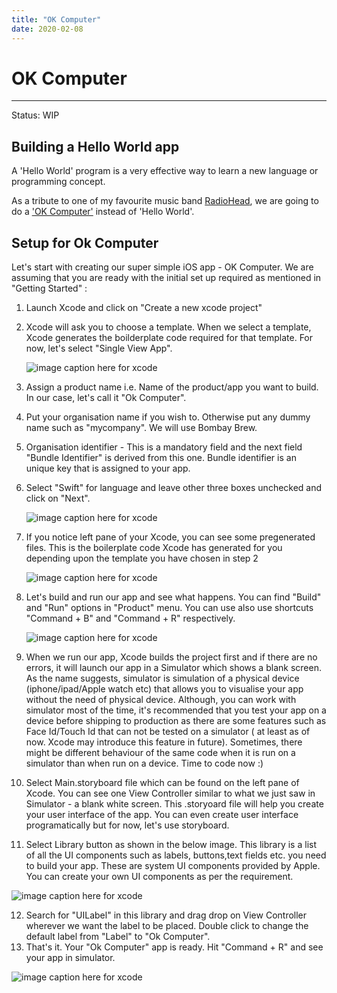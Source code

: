 ```yaml
---
title: "OK Computer"
date: 2020-02-08
---
```


# OK Computer
---
Status: WIP

## Building a Hello World app

A 'Hello World' program is a very effective way to learn a new language or programming concept.

As a tribute to one of my favourite music band [RadioHead](https://en.wikipedia.org/wiki/Radiohead), we are going to do a ['OK Computer'](https://en.wikipedia.org/wiki/OK_Computer) instead of 'Hello World'.

## Setup for Ok Computer

Let's start with creating our super simple iOS app - OK Computer. We are assuming that you are ready with the initial set up required as mentioned in "Getting Started" :

1. Launch Xcode and click on "Create a new xcode project"
2. Xcode will ask you to choose a template. When we select a template, Xcode generates the boilderplate code required for that template. For now, let's select "Single View App".

   ![image caption here for xcode](/images/Xcode_ChooseTemplate.png)

3. Assign a product name i.e. Name of the product/app you want to build. In our case, let's call it "Ok Computer".
4. Put your organisation name if you wish to. Otherwise put any dummy name such as "mycompany". We will use Bombay Brew.
5. Organisation identifier - This is a mandatory field and the next field "Bundle Identifier" is derived from this one. Bundle identifier is an unique key that is assigned to your app.
6. Select "Swift" for language and leave other three boxes unchecked and click on "Next".

   ![image caption here for xcode](/images/Xcode_ProductName.png)

7. If you notice left pane of your Xcode, you can see some pregenerated files. This is the boilerplate code Xcode has generated for you depending upon the template you have chosen in step 2

   ![image caption here for xcode](/images/Xcode_TemplateFiles.png)

8. Let's build and run our app and see what happens. You can find "Build" and "Run" options in "Product" menu. You can use also use shortcuts "Command + B" and "Command + R" respectively.

   ![image caption here for xcode](/images/Simulator_InitialProduct.png)

9. When we run our app, Xcode builds the project first and if there are no errors, it will launch our app in a Simulator which shows a blank screen. As the name suggests, simulator is simulation of a physical device (iphone/ipad/Apple watch etc) that allows you to visualise your app without the need of physical device. Although, you can work with simulator most of the time, it's recommended that you test your app on a device before shipping to production as there are some features such as Face Id/Touch Id that can not be tested on a simulator ( at least as of now. Xcode may introduce this feature in future). Sometimes, there might be different behaviour of the same code when it is run on a simulator than when run on a device.
   Time to code now :)
10. Select Main.storyboard file which can be found on the left pane of Xcode. You can see one View Controller similar to what we just saw in Simulator - a blank white screen. This .storyoard file will help you create your user interface of the app. You can even create user interface programatically but for now, let's use storyboard.
11. Select Library button as shown in the below image. This library is a list of all the UI components such as labels, buttons,text fields etc. you need to build your app. These are system UI components provided by Apple. You can create your own UI components as per the requirement.

   ![image caption here for xcode](/images/Xcode_UILibrary.png)

12. Search for "UILabel" in this library and drag drop on View Controller wherever we want the label to be placed. Double click to change the default label from "Label" to "Ok Computer".
13. That's it. Your "Ok Computer" app is ready. Hit "Command + R" and see your app in simulator.

   ![image caption here for xcode](/images/Simulator_FinalProduct.png)

